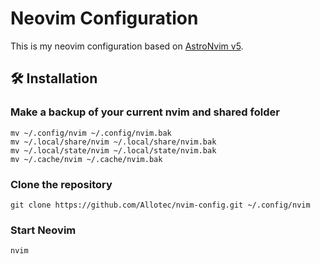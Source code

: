 # Neovim Configuration

This is my neovim configuration based on [AstroNvim v5](https://github.com/AstroNvim/AstroNvim).

## 🛠️ Installation

### Make a backup of your current nvim and shared folder

```shell
mv ~/.config/nvim ~/.config/nvim.bak
mv ~/.local/share/nvim ~/.local/share/nvim.bak
mv ~/.local/state/nvim ~/.local/state/nvim.bak
mv ~/.cache/nvim ~/.cache/nvim.bak
```

### Clone the repository

```shell
git clone https://github.com/Allotec/nvim-config.git ~/.config/nvim
```

### Start Neovim

```shell
nvim
```
